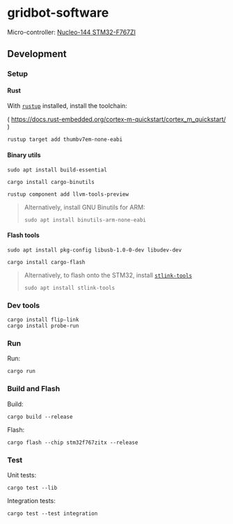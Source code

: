# gridbot-software

Micro-controller: [Nucleo-144 STM32-F767ZI](https://nz.element14.com/stmicroelectronics/nucleo-f767zi/dev-board-nucleo-32-mcu/dp/2546569)

## Development

### Setup

#### Rust

With [`rustup`](https://rustup.rs) installed, install the toolchain:

( https://docs.rust-embedded.org/cortex-m-quickstart/cortex_m_quickstart/ )

```shell
rustup target add thumbv7em-none-eabi
```

#### Binary utils

```shell
sudo apt install build-essential
```

```shell
cargo install cargo-binutils
```

```shell
rustup component add llvm-tools-preview
```

> Alternatively, install GNU Binutils for ARM:
>
> ```
> sudo apt install binutils-arm-none-eabi
> ```

#### Flash tools

```shell
sudo apt install pkg-config libusb-1.0-0-dev libudev-dev
```

```shell
cargo install cargo-flash
```

> Alternatively, to flash onto the STM32, install [`stlink-tools`](https://github.com/stlink-org/stlink)
>
> ```shell
> sudo apt install stlink-tools
> ```

### Dev tools

```shell
cargo install flip-link
cargo install probe-run
```

### Run

Run:

```shell
cargo run
```

### Build and Flash

Build:

```shell
cargo build --release
```

Flash:

```shell
cargo flash --chip stm32f767zitx --release
```

### Test

Unit tests:

```shell
cargo test --lib
```

Integration tests:

```shell
cargo test --test integration
```
